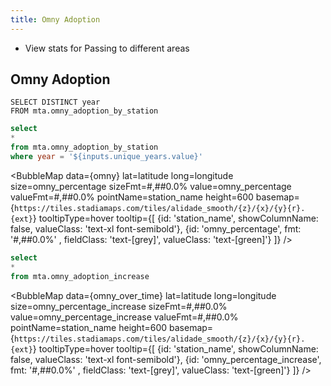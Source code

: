 ```yaml
---
title: Omny Adoption
---
```


- View stats for Passing to different areas


## Omny Adoption

```unique_years
SELECT DISTINCT year
FROM mta.omny_adoption_by_station
```


<Dropdown
    name=unique_years
    data={unique_years}
    value=year
    title="Select a Year" 
    defaultValue=2024
/>

```sql omny
select 
* 
from mta.omny_adoption_by_station
where year = '${inputs.unique_years.value}'
```



<BubbleMap 
    data={omny} 
    lat=latitude 
    long=longitude 
    size=omny_percentage 
    sizeFmt=#,##0.0%
    value=omny_percentage 
    valueFmt=#,##0.0%
    pointName=station_name 
    height=600 
    basemap={`https://tiles.stadiamaps.com/tiles/alidade_smooth/{z}/{x}/{y}{r}.{ext}`} 
    tooltipType=hover
    tooltip={[
        {id: 'station_name', showColumnName: false, valueClass: 'text-xl font-semibold'},
        {id: 'omny_percentage', fmt: '#,##0.0%' , fieldClass: 'text-[grey]', valueClass: 'text-[green]'}
    ]}
/>


```sql omny_over_time
select 
* 
from mta.omny_adoption_increase
```

<DataTable data={omny_over_time} />

<BubbleMap 
    data={omny_over_time} 
    lat=latitude 
    long=longitude 
    size=omny_percentage_increase
    sizeFmt=#,##0.0%
    value=omny_percentage_increase 
    valueFmt=#,##0.0%
    pointName=station_name 
    height=600 
    basemap={`https://tiles.stadiamaps.com/tiles/alidade_smooth/{z}/{x}/{y}{r}.{ext}`} 
    tooltipType=hover
    tooltip={[
        {id: 'station_name', showColumnName: false, valueClass: 'text-xl font-semibold'},
        {id: 'omny_percentage_increase', fmt: '#,##0.0%' , fieldClass: 'text-[grey]', valueClass: 'text-[green]'}
    ]}
/>